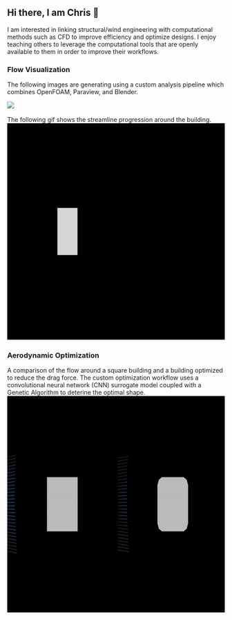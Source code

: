 ## Hi there, I am Chris 👋

I am interested in linking structural/wind engineering with computational methods such as CFD to improve efficiency and optimize designs.
I enjoy teaching others to leverage the computational tools that are openly available to them in order to improve their workflows.

### Flow Visualization
The following images are generating using a custom analysis pipeline which combines OpenFOAM, Paraview, and Blender.

<img src="images/CAARC_0_Streamline_Blue_Orange.png" height="500">

The following gif shows the streamline progression around the building.
<img src="images/streamline.gif" height="500">

### Aerodynamic Optimization
A comparison of the flow around a square building and a building optimized to reduce the drag force. The custom optimization workflow uses a convolutional neural network (CNN) surrogate model coupled with a Genetic Algorithm to deterine the optimal shape. 
<img src="images/drag_streamline.gif" height="500">


<!--
**chowlet5/chowlet5** is a ✨ _special_ ✨ repository because its `README.md` (this file) appears on your GitHub profile.

Here are some ideas to get you started:

- 🔭 I’m currently working on ...
- 🌱 I’m currently learning ...
- 👯 I’m looking to collaborate on ...
- 🤔 I’m looking for help with ...
- 💬 Ask me about ...
- 📫 How to reach me: ...
- 😄 Pronouns: ...
- ⚡ Fun fact: ...
-->
